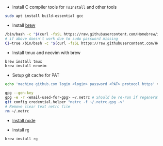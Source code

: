 - Install C compiler tools for `TsInstall` and other tools

```sh
sudo apt install build-essential gcc
```

- Install [brew](https://brew.sh)

```sh
/bin/bash -c "$(curl -fsSL https://raw.githubusercontent.com/Homebrew/install/HEAD/install.sh)"
# if above doesn't work due to sudo password missing
CI=true /bin/bash -c "$(curl -fsSL https://raw.githubusercontent.com/Homebrew/install/HEAD/install.sh)"
```

- Install tmux and neovim with brew

```sh
brew install tmux
brew install neovim
```

- Setup git cache for PAT

```sh
echo 'machine github.com login <login> password <PAT> protocol https' > ~/.netrc

gpg --gen-key
gpg -e -r <email-used-for-gpg> ~/.netrc # Should be re-run if regenerating password
git config credential.helper "netrc -f ~/.netrc.gpg -v"
# Remove clear text netrc file
rm ~/.netrc
```

- [Install node](./install/node.linux.sh)

- Install rg

```sh
brew install rg
```
